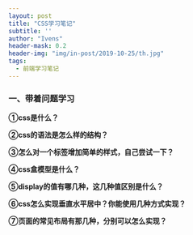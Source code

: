 ```yaml
---
layout: post
title: "CSS学习笔记"
subtitle: ''
author: "Ivens"
header-mask: 0.2
header-img: "img/in-post/2019-10-25/th.jpg"
tags:
  - 前端学习笔记
---
```

### 一、带着问题学习

**①css是什么？**

**②css的语法是怎么样的结构？**

**③怎么对一个标签增加简单的样式，自己尝试一下？**

**④css盒模型是什么？**

**⑤display的值有哪几种，这几种值区别是什么？**

**⑥css怎么实现垂直水平居中？你能使用几种方式实现？**

**⑦页面的常见布局有那几种，分别可以怎么实现？**


